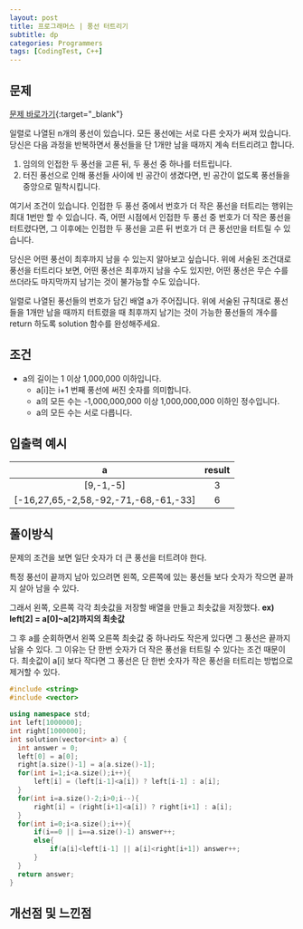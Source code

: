 ```yaml
---
layout: post
title: 프로그래머스 | 풍선 터트리기
subtitle: dp
categories: Programmers
tags: [CodingTest, C++]
---
```


## 문제
[문제 바로가기](https://school.programmers.co.kr/learn/courses/30/lessons/68646?language=cpp){:target="_blank"}

일렬로 나열된 n개의 풍선이 있습니다. 모든 풍선에는 서로 다른 숫자가 써져 있습니다. 당신은 다음 과정을 반복하면서 풍선들을 단 1개만 남을 때까지 계속 터트리려고 합니다.

1. 임의의 인접한 두 풍선을 고른 뒤, 두 풍선 중 하나를 터트립니다.
2. 터진 풍선으로 인해 풍선들 사이에 빈 공간이 생겼다면, 빈 공간이 없도록 풍선들을 중앙으로 밀착시킵니다.

여기서 조건이 있습니다. 인접한 두 풍선 중에서 번호가 더 작은 풍선을 터트리는 행위는 최대 1번만 할 수 있습니다. 즉, 어떤 시점에서 인접한 두 풍선 중 번호가 더 작은 풍선을 터트렸다면, 그 이후에는 인접한 두 풍선을 고른 뒤 번호가 더 큰 풍선만을 터트릴 수 있습니다.

당신은 어떤 풍선이 최후까지 남을 수 있는지 알아보고 싶습니다. 위에 서술된 조건대로 풍선을 터트리다 보면, 어떤 풍선은 최후까지 남을 수도 있지만, 어떤 풍선은 무슨 수를 쓰더라도 마지막까지 남기는 것이 불가능할 수도 있습니다.

일렬로 나열된 풍선들의 번호가 담긴 배열 a가 주어집니다. 위에 서술된 규칙대로 풍선들을 1개만 남을 때까지 터트렸을 때 최후까지 남기는 것이 가능한 풍선들의 개수를 return 하도록 solution 함수를 완성해주세요.

## 조건

- a의 길이는 1 이상 1,000,000 이하입니다.
  - a[i]는 i+1 번째 풍선에 써진 숫자를 의미합니다.
  - a의 모든 수는 -1,000,000,000 이상 1,000,000,000 이하인 정수입니다.
  - a의 모든 수는 서로 다릅니다.


## 입출력 예시

  |a|result|
  |:--:|:--:|
  |[9,-1,-5]|3|
  |[-16,27,65,-2,58,-92,-71,-68,-61,-33]|6|
  
  
  

## 풀이방식
  문제의 조건을 보면 일단 숫자가 더 큰 풍선을 터트려야 한다.

  특정 풍선이 끝까지 남아 있으려면 왼쪽, 오른쪽에 있는 풍선들 보다 숫자가 작으면 끝까지 살아 남을 수 있다.

  그래서 왼쪽, 오른쪽 각각 최솟값을 저장할 배열을 만들고 최솟값을 저장했다. **ex) left[2] = a[0]~a[2]까지의 최솟값** 
  
  그 후 a를 순회하면서 왼쪽 오른쪽 최솟값 중 하나라도 작은게 있다면 그 풍선은 끝까지 남을 수 있다. 그 이유는 단 한번 숫자가 더 작은 풍선을 터트릴 수 있다는 조건 때문이다. 최솟값이 a[i] 보다 작다면 그 풍선은 단 한번 숫자가 작은 풍선을 터트리는 방법으로 제거할 수 있다.


  ```cpp
#include <string>
#include <vector>

using namespace std;
int left[1000000];
int right[1000000];
int solution(vector<int> a) {
    int answer = 0;
    left[0] = a[0];
    right[a.size()-1] = a[a.size()-1];
    for(int i=1;i<a.size();i++){
        left[i] = (left[i-1]<a[i]) ? left[i-1] : a[i];
    }
    for(int i=a.size()-2;i>0;i--){
        right[i] = (right[i+1]<a[i]) ? right[i+1] : a[i];
    }
    for(int i=0;i<a.size();i++){
        if(i==0 || i==a.size()-1) answer++;
        else{
            if(a[i]<left[i-1] || a[i]<right[i+1]) answer++;
        }
    }
    return answer;
}
```

## 개선점 및 느낀점
